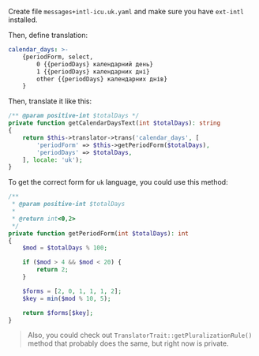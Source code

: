 Create file `messages+intl-icu.uk.yaml` and make sure you have `ext-intl` installed.

Then, define translation:

```yaml
calendar_days: >-
    {periodForm, select,
        0 {{periodDays} календарний день} 
        1 {{periodDays} календарних дні} 
        other {{periodDays} календарних днів}
    }
```

Then, translate it like this:

```php
/** @param positive-int $totalDays */
private function getCalendarDaysText(int $totalDays): string
{
    return $this->translator->trans('calendar_days', [
        'periodForm' => $this->getPeriodForm($totalDays),
        'periodDays' => $totalDays,
    ], locale: 'uk');
}
```

To get the correct form for `uk` language, you could use this method:
```php
/**
 * @param positive-int $totalDays
 *
 * @return int<0,2>
 */
private function getPeriodForm(int $totalDays): int
{
    $mod = $totalDays % 100;

    if ($mod > 4 && $mod < 20) {
        return 2;
    }

    $forms = [2, 0, 1, 1, 1, 2];
    $key = min($mod % 10, 5);

    return $forms[$key];
}
```

> Also, you could check out `TranslatorTrait::getPluralizationRule()` method that probably does the same, but right now is private.


